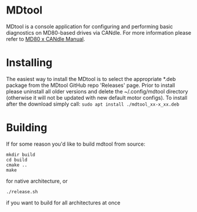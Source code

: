 # MDtool
MDtool is a console application for configuring and performing basic diagnostics on MD80-based drives via CANdle. For more information please refer to [MD80 x CANdle Manual](https://www.mabrobotics.pl/servos/#comp-l6v4io99).

# Installing
The easiest way to install the MDtool is to select the appropriate *.deb package from the MDtool GitHub repo 'Releases' page. Prior to install please uninstall all older versions and delete the ~/.config/mdtool directory (otherwise it will not be updated with new default motor configs). To install after the download simply call:
```sudo apt install ./mdtool_xx-x_xx.deb```

# Building
If for some reason you'd like to build mdtool from source:

```
mkdir build
cd build
cmake ..
make
```
for native architecture, or 

```
./release.sh
```
if you want to build for all architectures at once
